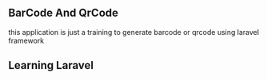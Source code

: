 
## BarCode And QrCode

this application is just a training to generate barcode or qrcode using laravel framework


## Learning Laravel
